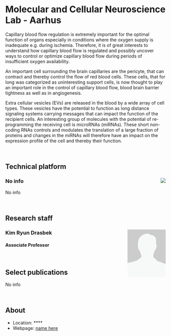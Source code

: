 [//]: # (Title/laboratory name)
[//]: # (How to edit: Write your title after "#")
# Molecular and Cellular Neuroscience Lab - Aarhus

[//]: # (Laboratory text)
[//]: # (How to edit: Write a short description below this)
Capillary blood flow regulation is extremely important for the optimal function of organs especially in conditions where the oxygen supply is inadequate e.g. during ischemia. Therefore, it is of great interests to understand how capillary blood flow is regulated and possibly uncover ways to control or optimize capillary blood flow during periods of insufficient oxygen availability.

An important cell surrounding the brain capillaries are the pericyte, that can contract and thereby control the flow of red blood cells. These cells, that for long was categorized as uninteresting support cells, is now thought to play an important role in the control of capillary blood flow, blood brain barrier tightness as well as in angiogenesis.

Extra cellular vesicles (EVs) are released in the blood by a wide array of cell types. These vesicles have the potential to function as long distance signaling systems carrying messages that can impact the function of the recipient cells. An interesting group of molecules with the potential of re-programming the receiving cell is microRNAs (miRNAs). These short non-coding RNAs controls and modulates the translation of a large fraction of proteins and changes in the miRNAs will therefore have an impact on the expression profile of the cell and thereby their function.


[//]: # (Layout - Linebreak \(Do not remove\)) 
<br /> 




[//]: # (Subtitle/technical platform - Try to keep consistent with other groups/descriptions.)
## Technical platform

[//]: # (Apparatus name)
[//]: # (How to edit: Write name of apparatus after "###" and edit image by altering the path after "img scr=". Do not edit align or height.)
### No info <img src="https://fakeimg.pl/120x150/" align="right" height="150"/>

[//]: # (Apparatus description)
[//]: # (How to edit: Write description of method below this) 
No info



[//]: # (Layout - Linebreak \(Do not remove\)) 
<br />




[//]: # (Subtitle/research staff - Try to keep consistent with other groups/descriptions.)
## Research staff

[//]: # (Person name)
[//]: # (How to edit: Write person name after "###". Write location of image after "img scr=". Do not edit align, height or width.)
###  Kim Ryun Drasbek <img src="https://github.com/AndersAskeland/DSEV/blob/main/graphics/placeholder_staff.png" align="right" height="150" width="120"/>

[//]: # (Person title)
[//]: # (How to edit: Write title of person after "####".) 
#### Associate Professor

[//]: # (Person description)
[//]: # (How to edit: Write description of person below this) 

<br />




[//]: # (Subtitle/Publications - Try to keep consistent with other groups/descriptions.)
[//]: # (How to edit: Write article name within [] and link within \(\). Use APA biblography/reference style.) 
## Select publications
No info


[//]: # (Layout - Linebreak \(Do not remove\)) 
<br />





[//]: # (Subtitle/About - Try to keep consistent with other groups/descriptions.)
[//]: # (How to edit: Write appropriate info after the "*".) 
## About
* Location: ****
* Webpage: [name here](www.example.dk)
